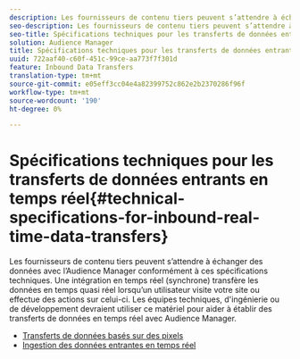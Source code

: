 ```yaml
---
description: Les fournisseurs de contenu tiers peuvent s’attendre à échanger des données avec l’Audience Manager conformément à ces spécifications techniques. Une intégration en temps réel (synchrone) transfère les données en temps quasi réel lorsqu’un utilisateur visite votre site ou effectue des actions sur celui-ci. Les équipes techniques, d'ingénierie ou de développement devraient utiliser ce matériel pour aider à établir des transferts de données en temps réel avec Audience Manager.
seo-description: Les fournisseurs de contenu tiers peuvent s’attendre à échanger des données avec l’Audience Manager conformément à ces spécifications techniques. Une intégration en temps réel (synchrone) transfère les données en temps quasi réel lorsqu’un utilisateur visite votre site ou effectue des actions sur celui-ci. Les équipes techniques, d'ingénierie ou de développement devraient utiliser ce matériel pour aider à établir des transferts de données en temps réel avec Audience Manager.
seo-title: Spécifications techniques pour les transferts de données entrants en temps réel
solution: Audience Manager
title: Spécifications techniques pour les transferts de données entrants en temps réel
uuid: 722aaf40-c60f-451c-99ce-aa773f7f301d
feature: Inbound Data Transfers
translation-type: tm+mt
source-git-commit: e05eff3cc04e4a82399752c862e2b2370286f96f
workflow-type: tm+mt
source-wordcount: '190'
ht-degree: 0%

---
```



# Spécifications techniques pour les transferts de données entrants en temps réel{#technical-specifications-for-inbound-real-time-data-transfers}

Les fournisseurs de contenu tiers peuvent s’attendre à échanger des données avec l’Audience Manager conformément à ces spécifications techniques. Une intégration en temps réel (synchrone) transfère les données en temps quasi réel lorsqu’un utilisateur visite votre site ou effectue des actions sur celui-ci. Les équipes techniques, d&#39;ingénierie ou de développement devraient utiliser ce matériel pour aider à établir des transferts de données en temps réel avec Audience Manager.

<!-- c_rt_realtime_intro.xml -->

* [Transferts de données basés sur des pixels](/help/using/integration/sending-audience-data/real-time-data-integration/pixel-based-data-transfer.md)
* [Ingestion des données entrantes en temps réel](/help/using/integration/sending-audience-data/real-time-data-integration/real-time-data-transfer.md)
